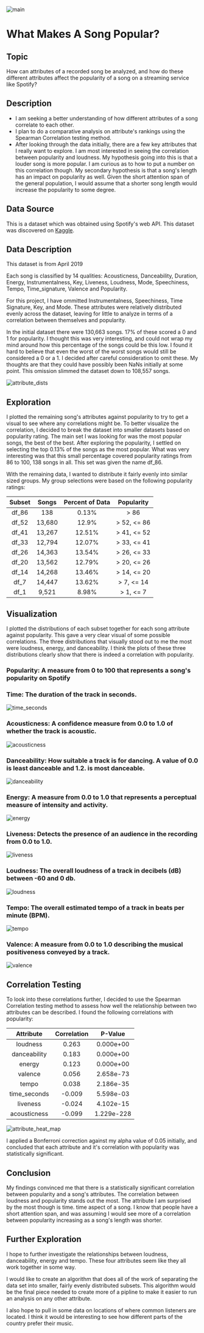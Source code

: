 ![main](/images/waveform4.png)

# What Makes A Song Popular?

## Topic

How can attributes of a recorded song be analyzed, and how do these different attributes affect the popularity of a song on a streaming service like Spotify?

## Description

- I am seeking a better understanding of how different attributes of a song correlate to each other.
- I plan to do a comparative analysis on attribute's rankings using the Spearman Correlation testing method.
- After looking through the data initially, there are a few key attributes that I really want to explore.  I am most interested in seeing the correlation between popularity and loudness.  My hypothesis going into this is that a louder song is more popular.  I am curious as to how to put a number on this correlation though.  My secondary hypothesis is that a song's length has an impact on popularity as well.  Given the short attention span of the general population, I would assume that a shorter song length would increase the popularity to some degree.

## Data Source

This is a dataset which was obtained using Spotify's web API.  This dataset was discovered on [Kaggle](https://www.kaggle.com/tomigelo/spotify-audio-features/home?select=SpotifyAudioFeaturesNov2018.csv "Title").

## Data Description

This dataset is from April 2019

Each song is classified by 14 qualities: Acousticness, Danceability, Duration, Energy, Instrumentalness, Key, Liveness, Loudness, Mode, Speechiness, Tempo, Time_signature, Valence and Popularity.

For this project, I have ommitted Instrumentalness, Speechiness, Time Signature, Key, and Mode.  These attributes were relatively distributed evenly across the dataset, leaving for little to analyze in terms of a correlation between themselves and popularity.

In the initial dataset there were 130,663 songs.  17% of these scored a 0 and 1 for popularity.  I thought this was very interesting, and could not wrap my mind around how this percentage of the songs could be this low.  I found it hard to believe that even the worst of the worst songs would still be considered a 0 or a 1.  I decided after careful consideration to omit these.  My thoughts are that they could have possibly been NaNs initially at some point.  This omission slimmed the dataset down to 108,557 songs.

![attribute_dists](/images/attribute_dists.png)

## Exploration

I plotted the remaining song's attributes against popularity to try to get a visual to see where any correlations might be.  To better visualize the correlation, I decided to break the dataset into smaller datasets based on popularity rating.  The main set I was looking for was the most popular songs, the best of the best.  After exploring the popularity, I settled on selecting the top 0.13% of the songs as the most popular.  What was very interesting was that this small percentage covered popularity ratings from 86 to 100, 138 songs in all.  This set was given the name df_86.

With the remaining data, I wanted to distribute it fairly evenly into similar sized groups.  My group selections were based on the following popularity ratings:

| Subset   | Songs  | Percent of Data | Popularity   |
| :------: | :----: | :-------------: | :----------: |
| df_86    | 138    |        0.13%    | > 86         |
| df_52    | 13,680 |       12.9%     | > 52, <= 86  |
| df_41    | 13,267 |       12.51%    | > 41, <= 52  |
| df_33    | 12,794 |       12.07%    | > 33, <= 41  |
| df_26    | 14,363 |       13.54%    | > 26, <= 33  |
| df_20    | 13,562 |       12.79%    | > 20, <= 26  |
| df_14    | 14,268 |       13.46%    | > 14, <= 20  |
| df_7     | 14,447 |       13.62%    | > 7, <= 14   |
| df_1     |  9,521 |       8.98%     | > 1, <= 7    |

## Visualization

I plotted the distributions of each subset together for each song attribute against popularity.  This gave a very clear visual of some possible correlations.  The three distributions that visually stood out to me the most were loudness, energy, and danceability.  I think the plots of these three distributions clearly show that there is indeed a correlation with popularity. 

### Popularity: A measure from 0 to 100 that represents a song's popularity on Spotify

### Time: The duration of the track in seconds.
![time_seconds](/images/time_seconds.png)

### Acousticness: A confidence measure from 0.0 to 1.0 of whether the track is acoustic.
![acousticness](/images/acousticness.png)

### Danceability: How suitable a track is for dancing. A value of 0.0 is least danceable and 1.2. is most danceable.
![danceability](/images/danceability.png)

### Energy: A measure from 0.0 to 1.0 that represents a perceptual measure of intensity and activity.
![energy](/images/energy.png)

### Liveness: Detects the presence of an audience in the recording from 0.0 to 1.0.
![liveness](/images/liveness.png)

### Loudness: The overall loudness of a track in decibels (dB) between -60 and 0 db.
![loudness](/images/loudness.png)

### Tempo: The overall estimated tempo of a track in beats per minute (BPM).
![tempo](/images/tempo.png)

### Valence: A measure from 0.0 to 1.0 describing the musical positiveness conveyed by a track.
![valence](/images/valence.png)

## Correlation Testing

To look into these correlations further, I decided to use the Spearman Correlation testing method to assess how well the relationship between two attributes can be described.  I found the following correlations with popularity:

| Attribute    | Correlation | P-Value    |
| :----------: | :---------: | :--------: |
| loudness     | 0.263       | 0.000e+00  |
| danceability | 0.183       | 0.000e+00  |
| energy       | 0.123       | 0.000e+00  |
| valence      | 0.056       | 2.658e-73  |
| tempo        | 0.038       | 2.186e-35  |
| time_seconds | -0.009      | 5.598e-03  |
| liveness     | -0.024      | 4.102e-15  |
| acousticness | -0.099      | 1.229e-228 |

![attribute_heat_map](/images/attribute_heat_map.png)

I applied a Bonferroni correction against my alpha value of 0.05 initially, and concluded that each attribute and it's correlation with popularity was statistically significant.

## Conclusion

My findings convinced me that there is a statistically significant correlation between popularity and a song's attributes. The correlation between loudness and popularity stands out the most.  The attribute I am surprised by the most though is time. time aspect of a song. I know that people have a short attention span, and was assuming I would see more of a correlation between popularity increasing as a song's length was shorter.

## Further Exploration

I hope to further investigate the relationships between loudness, danceability, energy and tempo.  These four attributes seem like they all work together in some way.

I would like to create an algorithm that does all of the work of separating the data set into smaller, fairly evenly distributed subsets.  This algorithm would be the final piece needed to create more of a pipline to make it easier to run an analysis on any other attribute.

I also hope to pull in some data on locations of where common listeners are located.  I think it would be interesting to see how different parts of the country prefer their music.
